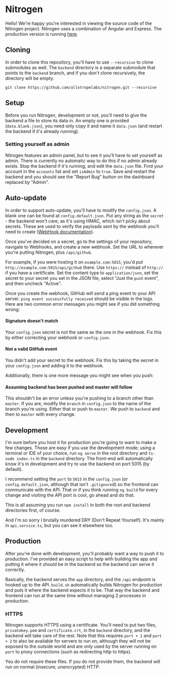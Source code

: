 # Nitrogen

Hello! We're happy you're interested in viewing the source code of the Nitrogen project. Nitrogen uses a combination of Angular and Express. The production version is running [here](https://nitrogenedit.com/).

## Cloning

In order to clone this repository, you'll have to use `--recursive` to clone submodules as well. The `backend` directory is a separate submodule that points to the `backend` branch, and if you don't clone recursively, the directory will be empty.

```
git clone https://github.com/allotropelabs/nitrogen.git --recursive
```

## Setup

Before you run Nitrogen, development or not, you'll need to give the backend a file to store its data in. An empty one is provided (`data.blank.json`), you need only copy it and name it `data.json` (and restart the backend if it's already running).

### Setting yourself as admin

Nitrogen features an admin panel, but to see it you'll have to set yourself as admin. There is currently no automatic way to do this if no admin already exists. Stop the backend if it's running, and edit the `data.json` file. Find your account in the `accounts` list and set `isAdmin` to `true`. Save and restart the backend and you should see the "Report Bug" button on the dashboard replaced by "Admin".

## Auto-update

In order to support auto-update, you'll have to modify the `config.json`. A blank one can be found at `config.default.json`. Put any string as the `secret` - the backend won't care, as it's using HMAC, which isn't picky about secrets. These are used to verify the payloads sent by the webhook you'll need to create ([WebHook documentation](https://developer.github.com/webhooks/#payloads)).

Once you've decided on a secret, go to the settings of your repository, navigate to Webhooks, and create a new webhook. Set the URL to wherever you're putting Nitrogen, plus `/api/github`.

For example, if you were hosting it on `example.com:5015`, you'd put `http://example.com:5015/api/github` there. Use `https://` instead of `http://` if you have a certificate. Set the content type to `application/json`, set the secret to your secret you set in the JSON file, select "Just the `push` event", and then uncheck "Active".

Once you create the webhook, GitHub will send a ping event to your API server. `ping event successfully received` should be visible in the logs. Here are two common error messages you might see if you did something wrong:

#### Signature doesn't match

Your `config.json` secret is not the same as the one in the webhook. Fix this by either correcting your webhook or `config.json`.

#### Not a valid GitHub event

You didn't add your secret to the webhook. Fix this by taking the secret in your `config.json` and adding it to the webhook.

Additionally, there is one more message you might see when you push:

#### Assuming backend has been pushed and master will follow

This shouldn't be an error unless you're pushing to a branch other than `master`. If you are, modify the `branch` in `config.json` to the name of the branch you're using. Either that or push to `master`. We push to `backend` and then to `master` with every change.

## Development

I'm sure before you host it for production you're going to want to make a few changes. Those are easy if you use the development mode; using a terminal or IDE of your choice, run `ng serve` in the root directory and `ts-node index.ts` in the `backend` directory. The front-end will automatically know it's in development and try to use the backend on port 5015 (by default).

I recommend setting the `port` to `5015` in the `config.json` (or `config.default.json`, although that isn't `.gitignore`d) so the frontend can communicate with the API. That or if you think running `ng build` for every change and visiting the API port is cool, go ahead and do that.

This is all assuming you run `npm install` in both the root and backend directories first, of course.

And I'm so sorry I brutally murdered DRY (Don't Repeat Yourself). It's mainly in `api.service.ts`, but you can see it elsewhere too.

## Production

After you're done with development, you'll probably want a way to push it to production. I've provided an easy script to help with building the app and putting it where it should be in the backend so the backend can serve it correctly.

Basically, the backend serves the `app` directory, and the `/api` endpoint is hooked up to the API. `build.sh` automatically builds Nitrogen for production and puts it where the backend expects it to be. That way the backend and frontend can run at the same time without managing 2 processes in production.

### HTTPS

Nitrogen supports HTTPS using a certificate. You'll need to put two files, `privatekey.pem` and `certificate.crt`, in the `backend` directory, and the backend will take care of the rest. Note that this requires `port + 1` and `port + 2` to also be available for servers to run on, although they will not be exposed to the outside world and are only used by the server running on `port` to proxy connections (such as redirecting http to https).

You do not require these files. If you do not provide them, the backend will run on normal (insecure; unencrypted) HTTP.

